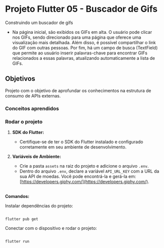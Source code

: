 # Projeto Flutter 05 - Buscador de Gifs
Construindo um buscador de gifs
- Na página inicial, são exibidos os GIFs em alta. O usuário pode clicar nos GIFs, sendo direcionado para uma página que oferece uma visualização mais detalhada. Além disso, é possível compartilhar o link do GIF com outras pessoas. Por fim, há um campo de busca (TextField) que permite ao usuário inserir palavras-chave para encontrar GIFs relacionados a essas palavras, atualizando automaticamente a lista de GIFs.

<div align="center">



</div>

## Objetivos 
Projeto com o objetivo de aprofundar os conhecimentos na estrutura de consumo de APIs externas.

### Conceitos aprendidos 


### Rodar o projeto 
1. **SDK do Flutter:**
   - Certifique-se de ter o SDK do Flutter instalado e configurado corretamente em seu ambiente de desenvolvimento.

2. **Variáveis de Ambiente:**
    - Crie a pasta `assets` na raiz do projeto e adicione o arquivo `.env`.
    - Dentro do arquivo `.env`, declare a variável `API_URL_KEY` com a URL da sua API de moedas. Você pode encontrá-la e gerá-la em: [https://developers.giphy.com/](https://developers.giphy.com/).

   <br>

<b>Comandos:</b> 

Instalar dependências do projeto:

``` 

flutter pub get 

``` 

Conectar com o dispositivo e rodar o projeto:

``` 

flutter run

```